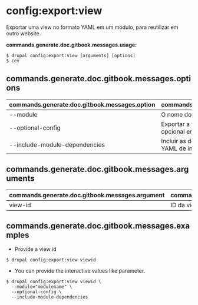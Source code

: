 # config:export:view
Exportar uma view no formato YAML em um módulo, para reutilizar em outro website.

**commands.generate.doc.gitbook.messages.usage:**
```
$ drupal config:export:view [arguments] [options]
$ cev  
```

## commands.generate.doc.gitbook.messages.options
commands.generate.doc.gitbook.messages.option | commands.generate.doc.gitbook.messages.details
-------|-------------
--module | O nome do módulo.
--optional-config | Exportar a view como uma configuração YAML opcional em seu módulo
--include-module-dependencies | Incluir as dependências do módulo em um arquivo YAML de informação do módulo

## commands.generate.doc.gitbook.messages.arguments
commands.generate.doc.gitbook.messages.argument | commands.generate.doc.gitbook.messages.details
---------|-------------
view-id | ID da view

## commands.generate.doc.gitbook.messages.examples
* Provide a view id
```
$ drupal config:export:view viewid
```
* You can provide the interactive values like parameter.
```
$ drupal config:export:view viewid \
  --module="modulename" \
  --optional-config \
  --include-module-dependencies

```
